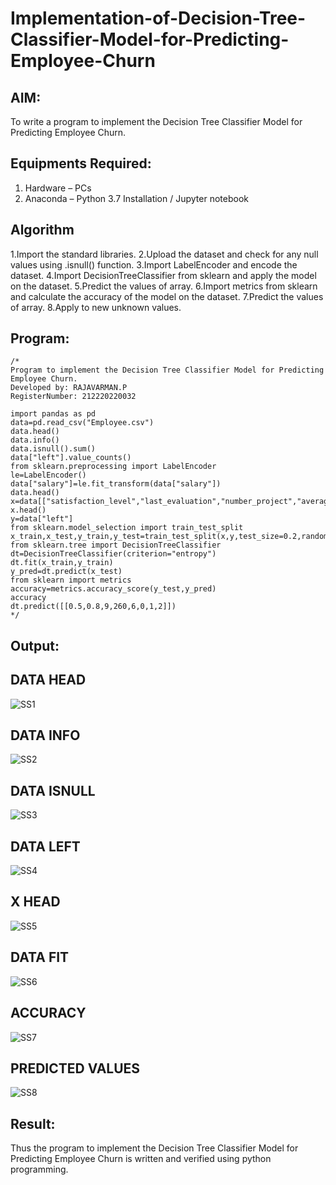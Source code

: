 # Implementation-of-Decision-Tree-Classifier-Model-for-Predicting-Employee-Churn

## AIM:
To write a program to implement the Decision Tree Classifier Model for Predicting Employee Churn.

## Equipments Required:
1. Hardware – PCs
2. Anaconda – Python 3.7 Installation / Jupyter notebook

## Algorithm
1.Import the standard libraries. 
2.Upload the dataset and check for any null values using .isnull() function. 
3.Import LabelEncoder and encode the dataset. 
4.Import DecisionTreeClassifier from sklearn and apply the model on the dataset. 
5.Predict the values of array. 
6.Import metrics from sklearn and calculate the accuracy of the model on the dataset. 
7.Predict the values of array. 
8.Apply to new unknown values.

## Program:
```
/*
Program to implement the Decision Tree Classifier Model for Predicting Employee Churn.
Developed by: RAJAVARMAN.P
RegisterNumber: 212220220032

import pandas as pd
data=pd.read_csv("Employee.csv")
data.head()
data.info()
data.isnull().sum()
data["left"].value_counts()
from sklearn.preprocessing import LabelEncoder
le=LabelEncoder()
data["salary"]=le.fit_transform(data["salary"])
data.head()
x=data[["satisfaction_level","last_evaluation","number_project","average_montly_hours","time_spend_company","Work_accident","promotion_last_5years","salary"]]
x.head()
y=data["left"]
from sklearn.model_selection import train_test_split
x_train,x_test,y_train,y_test=train_test_split(x,y,test_size=0.2,random_state=100)
from sklearn.tree import DecisionTreeClassifier
dt=DecisionTreeClassifier(criterion="entropy")
dt.fit(x_train,y_train)
y_pred=dt.predict(x_test)
from sklearn import metrics   
accuracy=metrics.accuracy_score(y_test,y_pred)
accuracy
dt.predict([[0.5,0.8,9,260,6,0,1,2]])
*/
```

## Output:
## DATA HEAD
![SS1](https://user-images.githubusercontent.com/115924983/200124488-77dbf1c7-6c9b-4fb8-9f0b-b3cb762caedd.png)

## DATA INFO
![SS2](https://user-images.githubusercontent.com/115924983/200124505-b2db3dd5-48e9-41e0-8d47-877ceda29d32.png)

## DATA ISNULL
![SS3](https://user-images.githubusercontent.com/115924983/200124524-691cd13c-a57f-43c5-8f28-bf71c3fe21c9.png)

## DATA LEFT
![SS4](https://user-images.githubusercontent.com/115924983/200124541-49e1d70e-fa4d-43a3-83d6-ce07717a061a.png)

## X HEAD
![SS5](https://user-images.githubusercontent.com/115924983/200124554-37ee7083-8de7-419a-947b-361e2cec703e.png)

## DATA FIT
![SS6](https://user-images.githubusercontent.com/115924983/200124575-fda6203d-da17-4781-b79c-ea4f6b717d4e.png)

## ACCURACY
![SS7](https://user-images.githubusercontent.com/115924983/200124598-d38e91c4-c3a2-4714-98d2-c29bbf82b92b.png)

## PREDICTED VALUES
![SS8](https://user-images.githubusercontent.com/115924983/200124634-33187054-9870-428b-b3af-40aa5e71fc7f.png)



## Result:
Thus the program to implement the  Decision Tree Classifier Model for Predicting Employee Churn is written and verified using python programming.
